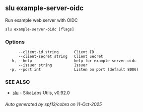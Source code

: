 ## slu example-server-oidc

Run example web server with OIDC

```
slu example-server-oidc [flags]
```

### Options

```
      --client-id string       Client ID
      --client-secret string   Client Secret
  -h, --help                   help for example-server-oidc
      --issuer string          Issuer
  -p, --port int               Listen on port (default 8000)
```

### SEE ALSO

* [slu](slu.md)	 - SikaLabs Utils, v0.92.0

###### Auto generated by spf13/cobra on 11-Oct-2025
